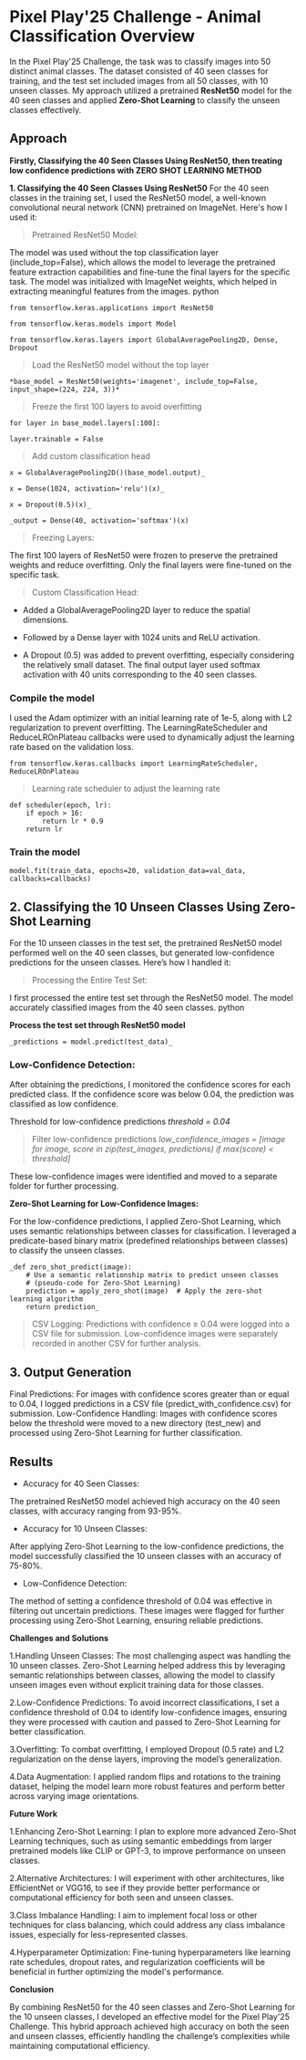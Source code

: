 # Pixel Play'25 Challenge - Animal Classification Overview

In the Pixel Play'25 Challenge, the task was to classify images into 50 distinct animal classes. The dataset consisted of 40 seen classes for training, and the test set included images from all 50 classes, with 10 unseen classes. My approach utilized a pretrained ****ResNet50**** model for the 40 seen classes and applied ****Zero-Shot Learning**** to classify the unseen classes effectively.

## ****Approach****

****Firstly, Classifying the 40 Seen Classes Using ResNet50, then treating low confidence predictions with ZERO SHOT LEARNING METHOD****


****1. Classifying the 40 Seen Classes Using ResNet50****
For the 40 seen classes in the training set, I used the ResNet50 model, a well-known convolutional neural network (CNN) pretrained on ImageNet. Here's how I used it:

>  Pretrained ResNet50 Model:

The model was used without the top classification layer (include_top=False), which allows the model to leverage the pretrained feature extraction capabilities and fine-tune the final layers for the specific task.
The model was initialized with ImageNet weights, which helped in extracting meaningful features from the images.
python


    from tensorflow.keras.applications import ResNet50   

    from tensorflow.keras.models import Model

    from tensorflow.keras.layers import GlobalAveragePooling2D, Dense, Dropout    


> Load the ResNet50 model without the top layer

    *base_model = ResNet50(weights='imagenet', include_top=False, input_shape=(224, 224, 3))*     

>Freeze the first 100 layers to avoid overfitting

    for layer in base_model.layers[:100]:    

    layer.trainable = False        

>Add custom classification head

    x = GlobalAveragePooling2D()(base_model.output)_

    x = Dense(1024, activation='relu')(x)_

    x = Dropout(0.5)(x)_

    _output = Dense(40, activation='softmax')(x)    

>Freezing Layers:

The first 100 layers of ResNet50 were frozen to preserve the pretrained weights and reduce overfitting. Only the final layers were fine-tuned on the specific task.


>Custom Classification Head:

* Added a GlobalAveragePooling2D layer to reduce the spatial dimensions.

* Followed by a Dense layer with 1024 units and ReLU activation.
  
* A Dropout (0.5) was added to prevent overfitting, especially considering the relatively small dataset.
The final output layer used softmax activation with 40 units corresponding to the 40 seen classes.


### Compile the model

I used the Adam optimizer with an initial learning rate of 1e-5, along with L2 regularization to prevent overfitting.
The LearningRateScheduler and ReduceLROnPlateau callbacks were used to dynamically adjust the learning rate based on the validation loss.

    from tensorflow.keras.callbacks import LearningRateScheduler, ReduceLROnPlateau    

>Learning rate scheduler to adjust the learning rate

    def scheduler(epoch, lr):
        if epoch > 16:
            return lr * 0.9
        return lr    



### Train the model
    model.fit(train_data, epochs=20, validation_data=val_data, callbacks=callbacks)    

## **2. Classifying the 10 Unseen Classes Using Zero-Shot Learning**

For the 10 unseen classes in the test set, the pretrained ResNet50 model performed well on the 40 seen classes, but generated low-confidence predictions for the unseen classes. Here’s how I handled it:

> Processing the Entire Test Set:

I first processed the entire test set through the ResNet50 model. The model accurately classified images from the 40 seen classes.
python

**Process the test set through ResNet50 model**

    _predictions = model.predict(test_data)_    

### Low-Confidence Detection:

After obtaining the predictions, I monitored the confidence scores for each predicted class. If the confidence score was below 0.04, the prediction was classified as low confidence.

Threshold for low-confidence predictions
    _threshold = 0.04_    

> Filter low-confidence predictions
    _low_confidence_images = [image for image, score in zip(test_images, predictions) if max(score) < threshold]_    

These low-confidence images were identified and moved to a separate folder for further processing.

**Zero-Shot Learning for Low-Confidence Images:**

For the low-confidence predictions, I applied Zero-Shot Learning, which uses semantic relationships between classes for classification.
I leveraged a predicate-based binary matrix (predefined relationships between classes) to classify the unseen classes.

    _def zero_shot_predict(image):
        # Use a semantic relationship matrix to predict unseen classes
        # (pseudo-code for Zero-Shot Learning)
        prediction = apply_zero_shot(image)  # Apply the zero-shot learning algorithm
        return prediction_    
    
> CSV Logging:
Predictions with confidence ≥ 0.04 were logged into a CSV file for submission. Low-confidence images were separately recorded in another CSV for further analysis.


## **3. Output Generation**

Final Predictions: For images with confidence scores greater than or equal to 0.04, I logged predictions in a CSV file (predict_with_confidence.csv) for submission.
Low-Confidence Handling: Images with confidence scores below the threshold were moved to a new directory (test_new) and processed using Zero-Shot Learning for further classification.

## **Results**
* Accuracy for 40 Seen Classes:
  
The pretrained ResNet50 model achieved high accuracy on the 40 seen classes, with accuracy ranging from 93-95%.

* Accuracy for 10 Unseen Classes:
  
After applying Zero-Shot Learning to the low-confidence predictions, the model successfully classified the 10 unseen classes with an accuracy of 75-80%.

* Low-Confidence Detection:
  
The method of setting a confidence threshold of 0.04 was effective in filtering out uncertain predictions. These images were flagged for further processing using Zero-Shot Learning, ensuring reliable predictions.


**Challenges and Solutions**

1.Handling Unseen Classes:
The most challenging aspect was handling the 10 unseen classes. Zero-Shot Learning helped address this by leveraging semantic relationships between classes, allowing the model to classify unseen images even without explicit training data for those classes.

2.Low-Confidence Predictions:
To avoid incorrect classifications, I set a confidence threshold of 0.04 to identify low-confidence images, ensuring they were processed with caution and passed to Zero-Shot Learning for better classification.

3.Overfitting:
To combat overfitting, I employed Dropout (0.5 rate) and L2 regularization on the dense layers, improving the model’s generalization.

4.Data Augmentation:
I applied random flips and rotations to the training dataset, helping the model learn more robust features and perform better across varying image orientations.


**Future Work**

1.Enhancing Zero-Shot Learning:
I plan to explore more advanced Zero-Shot Learning techniques, such as using semantic embeddings from larger pretrained models like CLIP or GPT-3, to improve performance on unseen classes.

2.Alternative Architectures:
I will experiment with other architectures, like EfficientNet or VGG16, to see if they provide better performance or computational efficiency for both seen and unseen classes.

3.Class Imbalance Handling:
I aim to implement focal loss or other techniques for class balancing, which could address any class imbalance issues, especially for less-represented classes.

4.Hyperparameter Optimization:
Fine-tuning hyperparameters like learning rate schedules, dropout rates, and regularization coefficients will be beneficial in further optimizing the model's performance.


**Conclusion**

By combining ResNet50 for the 40 seen classes and Zero-Shot Learning for the 10 unseen classes, I developed an effective model for the Pixel Play'25 Challenge. This hybrid approach achieved high accuracy on both the seen and unseen classes, efficiently handling the challenge’s complexities while maintaining computational efficiency.
